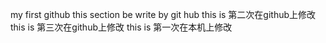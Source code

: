 ﻿my first github
this section be write by git hub
this is 第二次在github上修改
this is 第三次在github上修改
this is 第一次在本机上修改
